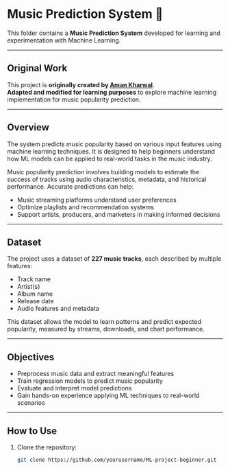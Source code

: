 # Music Prediction System 🎵

This folder contains a **Music Prediction System** developed for learning and experimentation with Machine Learning.

---

## Original Work

This project is **originally created by [Aman Kharwal](https://amanxai.com/2024/07/08/music-popularity-prediction-with-python/)**.  
**Adapted and modified for learning purposes** to explore machine learning implementation for music popularity prediction.

---

## Overview

The system predicts music popularity based on various input features using machine learning techniques. It is designed to help beginners understand how ML models can be applied to real-world tasks in the music industry.

Music popularity prediction involves building models to estimate the success of tracks using audio characteristics, metadata, and historical performance. Accurate predictions can help:

- Music streaming platforms understand user preferences  
- Optimize playlists and recommendation systems  
- Support artists, producers, and marketers in making informed decisions  

---

## Dataset

The project uses a dataset of **227 music tracks**, each described by multiple features:

- Track name  
- Artist(s)  
- Album name  
- Release date  
- Audio features and metadata  

This dataset allows the model to learn patterns and predict expected popularity, measured by streams, downloads, and chart performance.

---

## Objectives

- Preprocess music data and extract meaningful features  
- Train regression models to predict music popularity  
- Evaluate and interpret model predictions  
- Gain hands-on experience applying ML techniques to real-world scenarios  

---

## How to Use

1. Clone the repository:  
   ```bash
   git clone https://github.com/yourusername/ML-project-beginner.git

